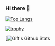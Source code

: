 ### Hi there 👋


[![Top Langs](https://github-readme-stats.vercel.app/api/top-langs/?username=ZroC00l&layout=compact)](https://github.com/anuraghazra/github-readme-stats)



                                   

[![trophy](https://github-profile-trophy.vercel.app/?username=ZroC00l&theme=onedark)](https://github.com/ryo-ma/github-profile-trophy)


[![Gift's Github Stats](https://github-readme-stats.vercel.app/api?username=ZroC00l&show_icons=true&theme=radical)

